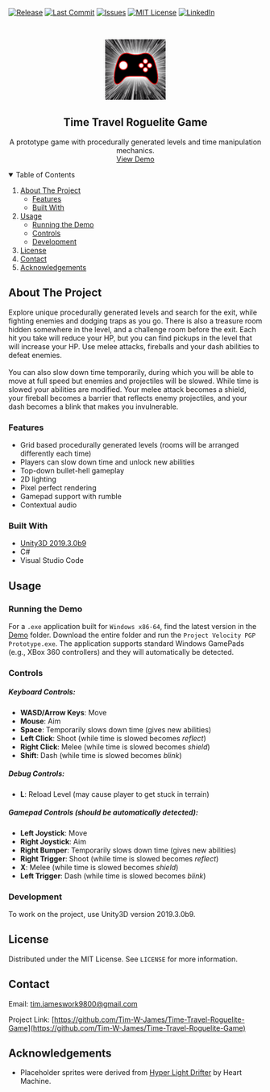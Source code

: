 <!--
*** Based on the Best-README-Template: https://github.com/othneildrew/Best-README-Template
***
*** To avoid retyping too much info. Do a search and replace for the following:
*** github_username, repo_name, email, project_title, project_description
-->



<!-- PROJECT SHIELDS -->
[![Release][release-shield]][release-url]
[![Last Commit][last-commit-shield]][last-commit-url]
[![Issues][issues-shield]][issues-url]
[![MIT License][license-shield]][license-url]
[![LinkedIn][linkedin-shield]][linkedin-url]



<!-- PROJECT LOGO -->
<br />
<p align="center">
  <a href="https://github.com/Tim-W-James/Time-Travel-Roguelite-Game/images/logo.png">
    <img src="images/logo.png" alt="Logo" width="120" height="120">
  </a>

  <h2 align="center">Time Travel Roguelite Game</h2>

  <p align="center">
    A prototype game with procedurally generated levels and time manipulation mechanics.
    <br />
<!--     <a href="https://github.com/Tim-W-James/Time-Travel-Roguelite-Game"><strong>Explore the docs »</strong></a>
    <br /> 
    <br /> -->
    <a href="https://github.com/Tim-W-James/Time-Travel-Roguelite-Game/tree/main/_Demo">View Demo</a>
<!--     ·
    <a href="https://github.com/Tim-W-James/Time-Travel-Roguelite-Game/issues">Report Bug</a> -->
<!--     ·
    <a href="https://github.com/Tim-W-James/Time-Travel-Roguelite-Game/issues">Request Feature</a> -->
  </p>
</p>



<!-- TABLE OF CONTENTS -->
<details open="open">
  <summary>Table of Contents</summary>
  <ol>
    <li>
      <a href="#about-the-project">About The Project</a>
      <ul>
        <li><a href="#features">Features</a></li>
        <li><a href="#built-with">Built With</a></li>
      </ul>
    </li>
    <li>
      <a href="#usage">Usage</a>
      <ul>
<!--         <li><a href="#prerequisites">Prerequisites</a></li> -->
        <li><a href="#running-the-demo">Running the Demo</a></li>
        <li><a href="#controls">Controls</a></li>
        <li><a href="#development">Development</a></li>
<!--         <li><a href="#example-usecases">Example Usecases</a></li> -->
      </ul>
    </li>
<!--     <li><a href="#roadmap">Roadmap</a></li> -->
<!--     <li><a href="#contributing">Contributing</a></li> -->
    <li><a href="#license">License</a></li>
    <li><a href="#contact">Contact</a></li>
    <li><a href="#acknowledgements">Acknowledgements</a></li>
  </ol>
</details>



<!-- ABOUT THE PROJECT -->
## About The Project

<!-- [![Product Name Screen Shot][product-screenshot]](https://example.com) -->

Explore unique procedurally generated levels and search for the exit, while fighting enemies and dodging traps as you go. 
There is also a treasure room hidden somewhere in the level, and a challenge room before the exit.
Each hit you take will reduce your HP, but you can find pickups in the level that will increase your HP.
Use melee attacks, fireballs and your dash abilities to defeat enemies. 
<br><br>
You can also slow down time temporarily, during which you will be able to move at full speed but enemies and projectiles will be slowed.
While time is slowed your abilities are modified. 
Your melee attack becomes a shield, your fireball becomes a barrier that reflects enemy projectiles, and your dash becomes a blink that makes you invulnerable.

### Features
* Grid based procedurally generated levels (rooms will be arranged differently each time)
* Players can slow down time and unlock new abilities
* Top-down bullet-hell gameplay
* 2D lighting
* Pixel perfect rendering
* Gamepad support with rumble
* Contextual audio

### Built With

* [Unity3D 2019.3.0b9](https://unity.com/)
* C#
* Visual Studio Code



<!-- USAGE -->
## Usage

### Running the Demo

For a `.exe` application built for `Windows x86-64`, find the latest version in the [Demo](https://github.com/Tim-W-James/Time-Travel-Roguelite-Game/tree/main/_Demo) folder. 
Download the entire folder and run the `Project Velocity PGP Prototype.exe`. 
The application supports standard Windows GamePads (e.g., XBox 360 controllers) and they will automatically be detected.

### Controls

##### Keyboard Controls:
- **WASD/Arrow Keys**: Move
- **Mouse**: Aim
- **Space**: Temporarily slows down time (gives new abilities)
- **Left Click**: Shoot (while time is slowed becomes *reflect*)
- **Right Click**: Melee (while time is slowed becomes *shield*)
- **Shift**: Dash (while time is slowed becomes *blink*)

##### Debug Controls:
- **L**: Reload Level (may cause player to get stuck in terrain)

##### Gamepad Controls (should be automatically detected):
- **Left Joystick**: Move
- **Right Joystick**: Aim
- **Right Bumper**: Temporarily slows down time (gives new abilities)
- **Right Trigger**: Shoot (while time is slowed becomes *reflect*)
- **X**: Melee (while time is slowed becomes *shield*)
- **Left Trigger**: Dash (while time is slowed becomes *blink*)

### Development

To work on the project, use Unity3D version 2019.3.0b9.



<!-- LICENSE -->
## License

Distributed under the MIT License. See `LICENSE` for more information.



<!-- CONTACT -->
## Contact

Email: [tim.jameswork9800@gmail.com](mailto:tim.jameswork9800@gmail.com "tim.jameswork9800@gmail.com")

Project Link: [https://github.com/Tim-W-James/Time-Travel-Roguelite-Game](https://github.com/Tim-W-James/Time-Travel-Roguelite-Game)



<!-- ACKNOWLEDGEMENTS -->
## Acknowledgements

* Placeholder sprites were derived from [Hyper Light Drifter](https://store.steampowered.com/app/257850/Hyper_Light_Drifter/) by Heart Machine.





<!-- MARKDOWN LINKS & IMAGES -->
<!-- https://www.markdownguide.org/basic-syntax/#reference-style-links -->
[release-shield]: https://img.shields.io/github/v/release/Tim-W-James/Time-Travel-Roguelite-Game.svg?include_prereleases&style=for-the-badge
[release-url]: https://github.com/Tim-W-James/Time-Travel-Roguelite-Game/v/release/
[last-commit-shield]: https://img.shields.io/github/last-commit/Tim-W-James/Time-Travel-Roguelite-Game.svg?style=for-the-badge
[last-commit-url]: https://github.com/Tim-W-James/Time-Travel-Roguelite-Game/last-commit
[contributors-shield]: https://img.shields.io/github/contributors/Tim-W-James/Time-Travel-Roguelite-Game.svg?style=for-the-badge
[contributors-url]: https://github.com/Tim-W-James/Time-Travel-Roguelite-Game/graphs/contributors
[contributors-shield]: https://img.shields.io/github/contributors/Tim-W-James/Time-Travel-Roguelite-Game.svg?style=for-the-badge
[contributors-url]: https://github.com/Tim-W-James/Time-Travel-Roguelite-Game/graphs/contributors
[forks-shield]: https://img.shields.io/github/forks/Tim-W-James/Time-Travel-Roguelite-Game.svg?style=for-the-badge
[forks-url]: https://github.com/Tim-W-James/Time-Travel-Roguelite-Game/network/members
[stars-shield]: https://img.shields.io/github/stars/Tim-W-James/Time-Travel-Roguelite-Game.svg?style=for-the-badge
[stars-url]: https://github.com/Tim-W-James/Time-Travel-Roguelite-Game/stargazers
[issues-shield]: https://img.shields.io/github/issues/Tim-W-James/Time-Travel-Roguelite-Game.svg?style=for-the-badge
[issues-url]: https://github.com/Tim-W-James/Time-Travel-Roguelite-Game/issues
[license-shield]: https://img.shields.io/github/license/Tim-W-James/Time-Travel-Roguelite-Game.svg?style=for-the-badge
[license-url]: https://github.com/Tim-W-James/Time-Travel-Roguelite-Game/blob/master/LICENSE.txt
[linkedin-shield]: https://img.shields.io/badge/-LinkedIn-black.svg?style=for-the-badge&logo=linkedin&colorB=555
[linkedin-url]: https://linkedin.com/in/github_username
[product-screenshot]: images/screenshot.png

<!-- USEFUL LINKS FOR MARKDOWN
* https://www.markdownguide.org/basic-syntax
* https://www.webpagefx.com/tools/emoji-cheat-sheet
* https://shields.io
* https://choosealicense.com
* https://pages.github.com
* https://daneden.github.io/animate.css
* https://connoratherton.com/loaders
* https://kenwheeler.github.io/slick
* https://github.com/cferdinandi/smooth-scroll
* http://leafo.net/sticky-kit
* http://jvectormap.com
* https://fontawesome.com -->
